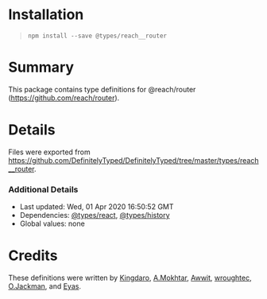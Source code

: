 # Installation
> `npm install --save @types/reach__router`

# Summary
This package contains type definitions for @reach/router (https://github.com/reach/router).

# Details
Files were exported from https://github.com/DefinitelyTyped/DefinitelyTyped/tree/master/types/reach__router.

### Additional Details
 * Last updated: Wed, 01 Apr 2020 16:50:52 GMT
 * Dependencies: [@types/react](https://npmjs.com/package/@types/react), [@types/history](https://npmjs.com/package/@types/history)
 * Global values: none

# Credits
These definitions were written by [Kingdaro](https://github.com/kingdaro), [A.Mokhtar](https://github.com/xMokAx), [Awwit](https://github.com/awwit), [wroughtec](https://github.com/wroughtec), [O.Jackman](https://github.com/chilledoj), and [Eyas](https://github.com/Eyas).
